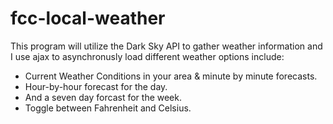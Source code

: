 # fcc-local-weather
This program will utilize the Dark Sky API to gather weather information and I use ajax to asynchronusly load different weather options include:

* Current Weather Conditions in your area & minute by minute forecasts.
* Hour-by-hour forecast for the day.
* And a seven day forcast for the week.
* Toggle between Fahrenheit and Celsius. 
